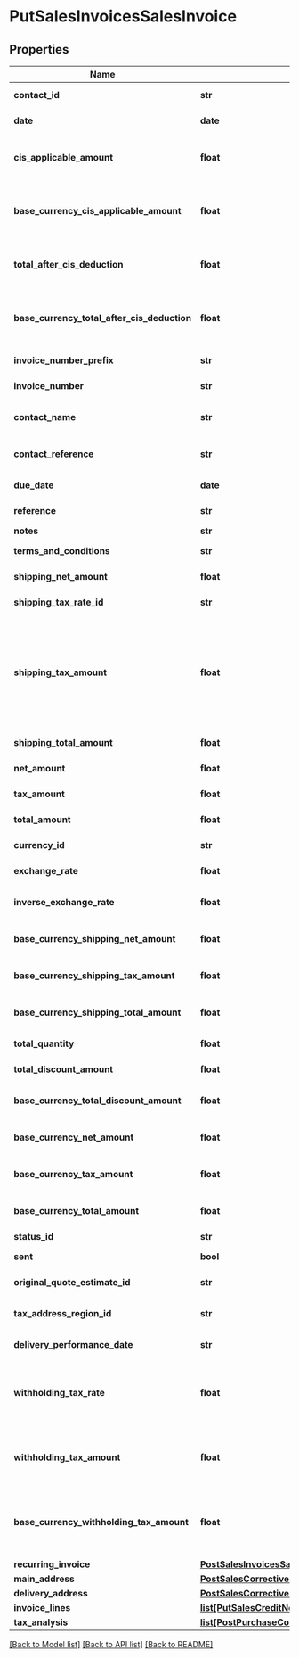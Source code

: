 # PutSalesInvoicesSalesInvoice

## Properties
Name | Type | Description | Notes
------------ | ------------- | ------------- | -------------
**contact_id** | **str** | The contact the sales invoice relates to | [optional] 
**date** | **date** | The date of the invoice | [optional] 
**cis_applicable_amount** | **float** | The total amount of CIS deductible labour - only applicable in UK | [optional] 
**base_currency_cis_applicable_amount** | **float** | The total amount of CIS deductible labour in the base currency - only applicable in UK | [optional] 
**total_after_cis_deduction** | **float** | The total of the artefact with the total of CIS deducted - only applicable in UK | [optional] 
**base_currency_total_after_cis_deduction** | **float** | The total of the artefact with the total of CIS deducted in the base currency - only applicable in UK | [optional] 
**invoice_number_prefix** | **str** | The invoice number prefix | [optional] 
**invoice_number** | **str** | The generated invoice number | [optional] 
**contact_name** | **str** | The name of the contact when the invoice was created | [optional] 
**contact_reference** | **str** | The reference of the contact when the invoice was created | [optional] 
**due_date** | **date** | The due date of the invoice | [optional] 
**reference** | **str** | The reference for the invoice | [optional] 
**notes** | **str** | Invoice notes | [optional] 
**terms_and_conditions** | **str** | Invoice terms and conditions | [optional] 
**shipping_net_amount** | **float** | The net shipping amount | [optional] 
**shipping_tax_rate_id** | **str** | The ID of the Shipping Tax Rate. | [optional] 
**shipping_tax_amount** | **float** | The tax shipping amount. NOTE: This is not required for POST/PUT requests as the shipping tax is calculated based on the shipping_net_amount and the shipping_tax_rate. | [optional] 
**shipping_total_amount** | **float** | The total shipping amount | [optional] 
**net_amount** | **float** | The net amount of the invoice | [optional] 
**tax_amount** | **float** | The tax amount of the invoice | [optional] 
**total_amount** | **float** | The total amount of the invoice | [optional] 
**currency_id** | **str** | The ID of the Currency. | [optional] 
**exchange_rate** | **float** | The exchange rate for the invoice | [optional] 
**inverse_exchange_rate** | **float** | The inverse exchange rate for the invoice | [optional] 
**base_currency_shipping_net_amount** | **float** | The net shipping amount in base currency | [optional] 
**base_currency_shipping_tax_amount** | **float** | The tax shipping amount in base currency | [optional] 
**base_currency_shipping_total_amount** | **float** | The total shipping amount in base currency | [optional] 
**total_quantity** | **float** | The total quantity of the invoice | [optional] 
**total_discount_amount** | **float** | The discount amount on the invoice | [optional] 
**base_currency_total_discount_amount** | **float** | The discount amount on the invoice in base currency | [optional] 
**base_currency_net_amount** | **float** | The net amount of the invoice in base currency | [optional] 
**base_currency_tax_amount** | **float** | The tax amount of the invoice in base currency | [optional] 
**base_currency_total_amount** | **float** | The total amount of the invoice in base currency | [optional] 
**status_id** | **str** | The ID of the Status. | [optional] 
**sent** | **bool** | Indicates whether the invoice has been sent | [optional] 
**original_quote_estimate_id** | **str** | The ID of the Original Quote Estimate. | [optional] 
**tax_address_region_id** | **str** | The ID of the Tax Address Region. (Canada only) | [optional] 
**delivery_performance_date** | **str** | Delivery/Performance Date (Germany only) | [optional] 
**withholding_tax_rate** | **float** | The withheld Tax Rate - only applicable in UK (CIS subcontractor tax rate) and Spain (IRPF) | [optional] 
**withholding_tax_amount** | **float** | The withheld Tax Amount - only applicable in UK (CIS subcontractor tax) and Spain (IRPF) | [optional] 
**base_currency_withholding_tax_amount** | **float** | The withheld Tax Amount in the base currency - only applicable in UK (CIS subcontractor tax) and Spain (IRPF) | [optional] 
**recurring_invoice** | [**PostSalesInvoicesSalesInvoiceRecurringInvoice**](PostSalesInvoicesSalesInvoiceRecurringInvoice.md) |  | [optional] 
**main_address** | [**PostSalesCorrectiveInvoicesSalesCorrectiveInvoiceMainAddress**](PostSalesCorrectiveInvoicesSalesCorrectiveInvoiceMainAddress.md) |  | [optional] 
**delivery_address** | [**PostSalesCorrectiveInvoicesSalesCorrectiveInvoiceMainAddress**](PostSalesCorrectiveInvoicesSalesCorrectiveInvoiceMainAddress.md) |  | [optional] 
**invoice_lines** | [**list[PutSalesCreditNotesSalesCreditNoteCreditNoteLines]**](PutSalesCreditNotesSalesCreditNoteCreditNoteLines.md) |  | [optional] 
**tax_analysis** | [**list[PostPurchaseCorrectiveInvoicesPurchaseCorrectiveInvoiceTaxAnalysis]**](PostPurchaseCorrectiveInvoicesPurchaseCorrectiveInvoiceTaxAnalysis.md) |  | [optional] 

[[Back to Model list]](../README.md#documentation-for-models) [[Back to API list]](../README.md#documentation-for-api-endpoints) [[Back to README]](../README.md)


